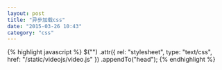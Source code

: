 ```yaml
---
layout: post
title: "异步加载css"
date: "2015-03-26 10:43"
category: "css"
--- 
```


{% highlight javascript %}
$("<link>")
.attr({
    rel: "stylesheet",
    type: "text/css",
    href: "/static/videojs/video.js"
})
.appendTo("head");
{% endhighlight %}


